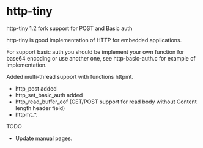 http-tiny
=========

http-tiny 1.2 fork support for POST and Basic auth

http-tiny is good implementation of HTTP for embedded 
applications.

For support basic auth you should be implement your own
function for base64 encoding or use another one, see
http-basic-auth.c for example of implementation.

Added multi-thread support with functions httpmt.

- http\_post added
- http\_set\_basic\_auth added
- http_read_buffer_eof (GET/POST support for read body without Content length header field) 
- httpmt\_\*.

TODO

- Update manual pages.
